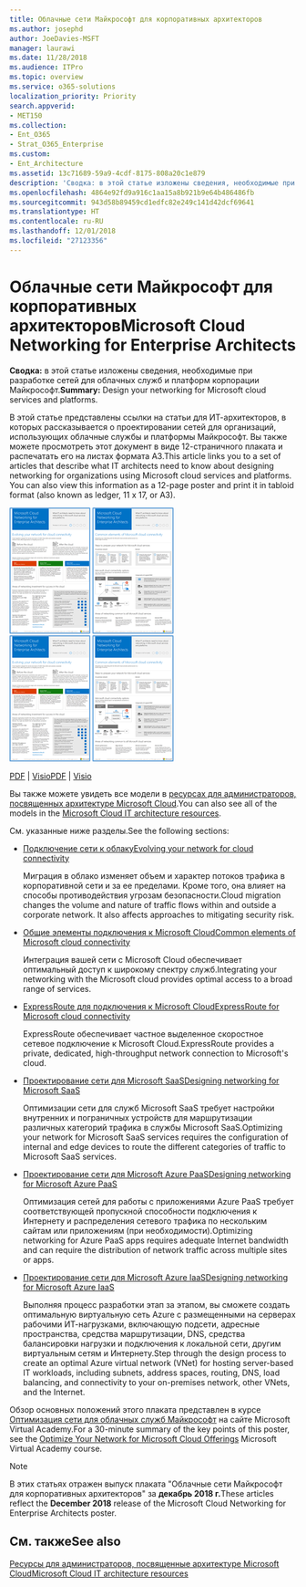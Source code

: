 ```yaml
---
title: Облачные сети Майкрософт для корпоративных архитекторов
ms.author: josephd
author: JoeDavies-MSFT
manager: laurawi
ms.date: 11/28/2018
ms.audience: ITPro
ms.topic: overview
ms.service: o365-solutions
localization_priority: Priority
search.appverid:
- MET150
ms.collection:
- Ent_O365
- Strat_O365_Enterprise
ms.custom:
- Ent_Architecture
ms.assetid: 13c71689-59a9-4cdf-8175-808a20c1e879
description: 'Сводка: в этой статье изложены сведения, необходимые при разработке сетей для облачных служб и платформ корпорации Майкрософт.'
ms.openlocfilehash: 4864e92fd9a916c1aa15a8b921b9e64b486486fb
ms.sourcegitcommit: 943d58b89459cd1edfc82e249c141d42dcf69641
ms.translationtype: HT
ms.contentlocale: ru-RU
ms.lasthandoff: 12/01/2018
ms.locfileid: "27123356"
---
```

# <a name="microsoft-cloud-networking-for-enterprise-architects"></a><span data-ttu-id="18f22-103">Облачные сети Майкрософт для корпоративных архитекторов</span><span class="sxs-lookup"><span data-stu-id="18f22-103">Microsoft Cloud Networking for Enterprise Architects</span></span>

 <span data-ttu-id="18f22-104">**Сводка:** в этой статье изложены сведения, необходимые при разработке сетей для облачных служб и платформ корпорации Майкрософт.</span><span class="sxs-lookup"><span data-stu-id="18f22-104">**Summary:** Design your networking for Microsoft cloud services and platforms.</span></span>
  
<span data-ttu-id="18f22-p101">В этой статье представлены ссылки на статьи для ИТ-архитекторов, в которых рассказывается о проектировании сетей для организаций, использующих облачные службы и платформы Майкрософт. Вы также можете просмотреть этот документ в виде 12-страничного плаката и распечатать его на листах формата A3.</span><span class="sxs-lookup"><span data-stu-id="18f22-p101">This article links you to a set of articles that describe what IT architects need to know about designing networking for organizations using Microsoft cloud services and platforms. You can also view this information as a 12-page poster and print it in tabloid format (also known as ledger, 11 x 17, or A3).</span></span>
  
<span data-ttu-id="18f22-107">[![Эскиз: модель организации сети в облаке Майкрософт](media/95e8ab6a-b4d0-4836-acc1-b0b77ebf46e6.png)  
](https://go.microsoft.com/fwlink/p/?linkid=842073)</span><span class="sxs-lookup"><span data-stu-id="18f22-107">[![Thumb image for Microsoft cloud networking model](media/95e8ab6a-b4d0-4836-acc1-b0b77ebf46e6.png)  
](https://go.microsoft.com/fwlink/p/?linkid=842073)</span></span>
  
<span data-ttu-id="18f22-108">[PDF](https://go.microsoft.com/fwlink/p/?linkid=842073) | [Visio](https://go.microsoft.com/fwlink/p/?linkid=842074)</span><span class="sxs-lookup"><span data-stu-id="18f22-108">[PDF](https://go.microsoft.com/fwlink/p/?linkid=842073) | [Visio](https://go.microsoft.com/fwlink/p/?linkid=842074)</span></span>
  
<span data-ttu-id="18f22-109">Вы также можете увидеть все модели в [ресурсах для администраторов, посвященных архитектуре Microsoft Cloud](microsoft-cloud-it-architecture-resources.md).</span><span class="sxs-lookup"><span data-stu-id="18f22-109">You can also see all of the models in the [Microsoft Cloud IT architecture resources](microsoft-cloud-it-architecture-resources.md).</span></span>
  
<span data-ttu-id="18f22-110">См. указанные ниже разделы.</span><span class="sxs-lookup"><span data-stu-id="18f22-110">See the following sections:</span></span>
  
- [<span data-ttu-id="18f22-111">Подключение сети к облаку</span><span class="sxs-lookup"><span data-stu-id="18f22-111">Evolving your network for cloud connectivity</span></span>](evolving-your-network-for-cloud-connectivity.md)
    
    <span data-ttu-id="18f22-p102">Миграция в облако изменяет объем и характер потоков трафика в корпоративной сети и за ее пределами. Кроме того, она влияет на способы противодействия угрозам безопасности.</span><span class="sxs-lookup"><span data-stu-id="18f22-p102">Cloud migration changes the volume and nature of traffic flows within and outside a corporate network. It also affects approaches to mitigating security risk.</span></span>
    
- [<span data-ttu-id="18f22-114">Общие элементы подключения к Microsoft Cloud</span><span class="sxs-lookup"><span data-stu-id="18f22-114">Common elements of Microsoft cloud connectivity</span></span>](common-elements-of-microsoft-cloud-connectivity.md)
    
    <span data-ttu-id="18f22-115">Интеграция вашей сети с Microsoft Cloud обеспечивает оптимальный доступ к широкому спектру служб.</span><span class="sxs-lookup"><span data-stu-id="18f22-115">Integrating your networking with the Microsoft cloud provides optimal access to a broad range of services.</span></span>
    
- [<span data-ttu-id="18f22-116">ExpressRoute для подключения к Microsoft Cloud</span><span class="sxs-lookup"><span data-stu-id="18f22-116">ExpressRoute for Microsoft cloud connectivity</span></span>](expressroute-for-microsoft-cloud-connectivity.md)
    
    <span data-ttu-id="18f22-117">ExpressRoute обеспечивает частное выделенное скоростное сетевое подключение к Microsoft Cloud.</span><span class="sxs-lookup"><span data-stu-id="18f22-117">ExpressRoute provides a private, dedicated, high-throughput network connection to Microsoft's cloud.</span></span>
    
- [<span data-ttu-id="18f22-118">Проектирование сети для Microsoft SaaS</span><span class="sxs-lookup"><span data-stu-id="18f22-118">Designing networking for Microsoft SaaS</span></span>](designing-networking-for-microsoft-saas.md)
    
    <span data-ttu-id="18f22-119">Оптимизации сети для служб Microsoft SaaS требует настройки внутренних и пограничных устройств для маршрутизации различных категорий трафика в службы Microsoft SaaS.</span><span class="sxs-lookup"><span data-stu-id="18f22-119">Optimizing your network for Microsoft SaaS services requires the configuration of internal and edge devices to route the different categories of traffic to Microsoft SaaS services.</span></span>
    
- [<span data-ttu-id="18f22-120">Проектирование сети для Microsoft Azure PaaS</span><span class="sxs-lookup"><span data-stu-id="18f22-120">Designing networking for Microsoft Azure PaaS</span></span>](designing-networking-for-microsoft-azure-paas.md)
    
    <span data-ttu-id="18f22-121">Оптимизация сетей для работы с приложениями Azure PaaS требует соответствующей пропускной способности подключения к Интернету и распределения сетевого трафика по нескольким сайтам или приложениям (при необходимости).</span><span class="sxs-lookup"><span data-stu-id="18f22-121">Optimizing networking for Azure PaaS apps requires adequate Internet bandwidth and can require the distribution of network traffic across multiple sites or apps.</span></span>
    
- [<span data-ttu-id="18f22-122">Проектирование сети для Microsoft Azure IaaS</span><span class="sxs-lookup"><span data-stu-id="18f22-122">Designing networking for Microsoft Azure IaaS</span></span>](designing-networking-for-microsoft-azure-iaas.md)
    
    <span data-ttu-id="18f22-123">Выполняя процесс разработки этап за этапом, вы сможете создать оптимальную виртуальную сеть Azure с размещенными на серверах рабочими ИТ-нагрузками, включающую подсети, адресные пространства, средства маршрутизации, DNS, средства балансировки нагрузки и подключения к локальной сети, другим виртуальным сетям и Интернету.</span><span class="sxs-lookup"><span data-stu-id="18f22-123">Step through the design process to create an optimal Azure virtual network (VNet) for hosting server-based IT workloads, including subnets, address spaces, routing, DNS, load balancing, and connectivity to your on-premises network, other VNets, and the Internet.</span></span>
    
<span data-ttu-id="18f22-124">Обзор основных положений этого плаката представлен в курсе [Оптимизация сети для облачных служб Майкрософт](https://mva.microsoft.com/ru-RU/training-courses/optimize-your-network-for-microsoft-cloud-offerings-17743) на сайте Microsoft Virtual Academy.</span><span class="sxs-lookup"><span data-stu-id="18f22-124">For a 30-minute summary of the key points of this poster, see the [Optimize Your Network for Microsoft Cloud Offerings](https://mva.microsoft.com/ru-RU/training-courses/optimize-your-network-for-microsoft-cloud-offerings-17743) Microsoft Virtual Academy course.</span></span>
  
> [!NOTE]
> <span data-ttu-id="18f22-125">В этих статьях отражен выпуск плаката "Облачные сети Майкрософт для корпоративных архитекторов" за **декабрь 2018 г.**</span><span class="sxs-lookup"><span data-stu-id="18f22-125">These articles reflect the **December 2018** release of the Microsoft Cloud Networking for Enterprise Architects poster.</span></span>
  
## <a name="see-also"></a><span data-ttu-id="18f22-126">См. также</span><span class="sxs-lookup"><span data-stu-id="18f22-126">See also</span></span>

[<span data-ttu-id="18f22-127">Ресурсы для администраторов, посвященные архитектуре Microsoft Cloud</span><span class="sxs-lookup"><span data-stu-id="18f22-127">Microsoft Cloud IT architecture resources</span></span>](microsoft-cloud-it-architecture-resources.md)

